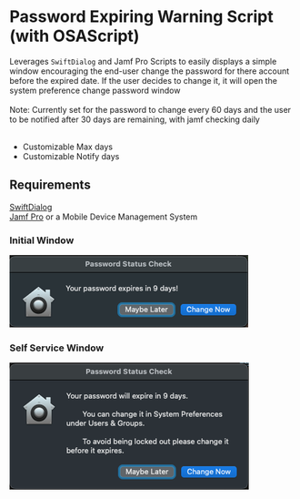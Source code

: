 # Password Expiring Warning Script (with OSAScript)

Leverages `SwiftDialog` and Jamf Pro Scripts to easily displays a simple window encouraging the end-user change the password for there account before the expired date. If the user decides to change it, it will open the system preference change password window
<br />
<br />
Note: Currently set for the password to change every 60 days and the user to be notified after 30 days are remaining, with jamf checking daily
<br />
<br />
- Customizable Max days
- Customizable Notify days

## Requirements 
[SwiftDialog](https://github.com/swiftDialog/swiftDialog)
<br />
[Jamf Pro](https://www.jamf.com/) or a Mobile Device Management System
<br />



### Initial Window
<img src="https://github.com/cocopuff2u/Jamf-Scripts/blob/e180c6ff51823ef44a81a8d22f471d1d95888035/Password%20Expiring%20Warning/images/firstwindow.png">


### Self Service Window
<img src="https://github.com/cocopuff2u/Jamf-Scripts/blob/9bb2ea4cc5f0a96f64a3c8e837a33aa357551718/Password%20Expiring%20Warning/images/selfservicewindow.png">
